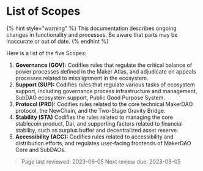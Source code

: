 # List of Scopes

{% hint style="warning" %} This documentation describes ongoing changes in functionality and processes. Be aware that parts may be inaccurate or out of date. {% endhint %}

Here is a list of the five Scopes:

1. **Governance (GOV):** Codifies rules that regulate the critical balance of power processes defined in the Maker Atlas, and adjudicate on appeals processes related to misalignment in the ecosystem.
2. **Support (SUP):** Codifies rules that regulate various tasks of ecosystem support, including governance process infrastructure and management, SubDAO ecosystem support, Public Good Purpose System.
3. **Protocol (PRO):** Codifies rules related to the core technical MakerDAO protocol, the NewChain, and the Two-Stage Gravity Bridge.
4. **Stability (STA)** Codifies the rules related to managing the core stablecoin product, Dai, and supporting factors related to financial stability, such as surplus buffer and decentralized asset reserve.
5. **Accessibility (ACC):** Codifies rules related to accessibility and distribution efforts, and regulates user-facing frontends of MakerDAO Core and SubDAOs.

>Page last reviewed: 2023-06-05
>Next review due: 2023-08-05
